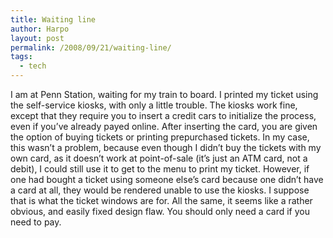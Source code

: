 ```yaml
---
title: Waiting line
author: Harpo
layout: post
permalink: /2008/09/21/waiting-line/
tags:
  - tech
---
```

I am at Penn Station, waiting for my train to board. I printed my ticket using the self-service kiosks, with only a little trouble. The kiosks work fine, except that they require you to insert a credit cars to initialize the process, even if you&#8217;ve already payed online. After inserting the card, you are given the option of buying tickets or printing prepurchased tickets. In my case, this wasn&#8217;t a problem, because even though I didn&#8217;t buy the tickets with my own card, as it doesn&#8217;t work at point-of-sale (it&#8217;s just an ATM card, not a debit), I could still use it to get to the menu to print my ticket. However, if one had bought a ticket using someone else&#8217;s card because one didn&#8217;t have a card at all, they would be rendered unable to use the kiosks. I suppose that is what the ticket windows are for. All the same, it seems like a rather obvious, and easily fixed design flaw. You should only need a card if you need to pay.
